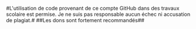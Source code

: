 #L'utilisation de code provenant de ce compte GitHub dans des travaux scolaire est permise. Je ne suis pas responsable aucun échec ni accusation de plagiat.#
##Les dons sont fortement recommandés##
<!---
elliotGaulin/elliotGaulin is a ✨ special ✨ repository because its `README.md` (this file) appears on your GitHub profile.
You can click the Preview link to take a look at your changes.
--->
